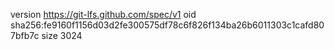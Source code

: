 version https://git-lfs.github.com/spec/v1
oid sha256:fe9160f1156d03d2fe300575df78c6f826f134ba26b6011303c1cafd807bfb7c
size 3024
